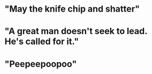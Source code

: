 # "May the knife chip and shatter"
# "A great man doesn't seek to lead. He's called for it."
# "Peepeepoopoo"
